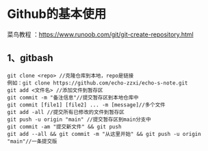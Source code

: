 # Github的基本使用

菜鸟教程 ：https://www.runoob.com/git/git-create-repository.html

## 1、gitbash

```shell
git clone <repo> //克隆仓库到本地，repo是链接
例如：git clone https://github.com/echo-zzxi/echo-s-note.git
git add <文件名> //添加文件到暂存区
git commit -m "备注信息"//提交暂存区到本地仓库中
git commit [file1] [file2] ... -m [message]//多个文件
git add -all //提交所有已修改的文件到暂存区
git push -u origin "main" //提交暂存区到main分支中
git commit -am "提交新文件" && git push
git add --all && git commit -m "从这里开始" && git push -u origin "main"//一条提交版


```





